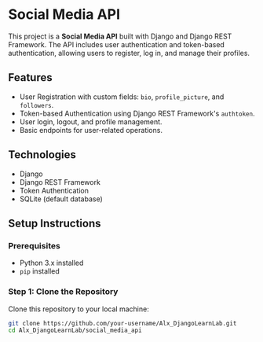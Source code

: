 # Social Media API

This project is a **Social Media API** built with Django and Django REST Framework. The API includes user authentication and token-based authentication, allowing users to register, log in, and manage their profiles.

## Features

- User Registration with custom fields: `bio`, `profile_picture`, and `followers`.
- Token-based Authentication using Django REST Framework's `authtoken`.
- User login, logout, and profile management.
- Basic endpoints for user-related operations.

## Technologies

- Django
- Django REST Framework
- Token Authentication
- SQLite (default database)

## Setup Instructions

### Prerequisites

- Python 3.x installed
- `pip` installed

### Step 1: Clone the Repository

Clone this repository to your local machine:

```bash
git clone https://github.com/your-username/Alx_DjangoLearnLab.git
cd Alx_DjangoLearnLab/social_media_api
```
